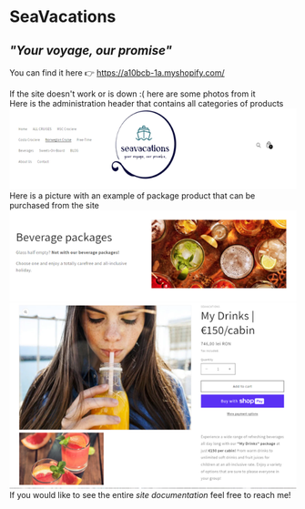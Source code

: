 # **SeaVacations**
## _"Your voyage, our promise"_

You can find it here 👉 https://a10bcb-1a.myshopify.com/

<p>If the site doesn't work or is down :( here are some photos from it 
</br> Here is the administration header that contains all categories of products <img src="img/admin.png" alt="Administration header picture">
</br>Here is a picture with an example of package product that can be purchased from the site <img src="img/beverage_packages.png" alt"Beverage packages"> <img src="img/My-drinks.png" alt"'My Drinks' package">
</br>If you would like to see the entire <i>site documentation</i> feel free to reach me!</p>